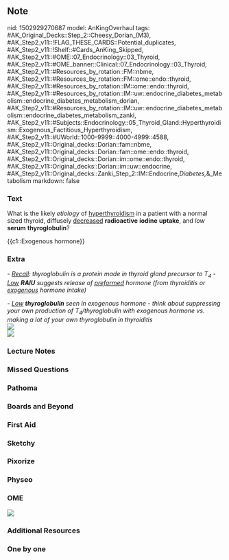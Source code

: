 ## Note
nid: 1502929270687
model: AnKingOverhaul
tags: #AK_Original_Decks::Step_2::Cheesy_Dorian_(M3), #AK_Step2_v11::!FLAG_THESE_CARDS::Potential_duplicates, #AK_Step2_v11::!Shelf::#Cards_AnKing_Skipped, #AK_Step2_v11::#OME::07_Endocrinology::03_Thyroid, #AK_Step2_v11::#OME_banner::Clinical::07_Endocrinology::03_Thyroid, #AK_Step2_v11::#Resources_by_rotation::FM::nbme, #AK_Step2_v11::#Resources_by_rotation::FM::ome::endo::thyroid, #AK_Step2_v11::#Resources_by_rotation::IM::ome::endo::thyroid, #AK_Step2_v11::#Resources_by_rotation::IM::uw::endocrine_diabetes_metabolism::endocrine_diabetes_metabolism_dorian, #AK_Step2_v11::#Resources_by_rotation::IM::uw::endocrine_diabetes_metabolism::endocrine_diabetes_metabolism_zanki, #AK_Step2_v11::#Subjects::Endocrinology::05_Thyroid_Gland::Hyperthyroidism::Exogenous_Factitious_Hyperthyroidism, #AK_Step2_v11::#UWorld::1000-9999::4000-4999::4588, #AK_Step2_v11::Original_decks::Dorian::fam::nbme, #AK_Step2_v11::Original_decks::Dorian::fam::ome::endo::thyroid, #AK_Step2_v11::Original_decks::Dorian::im::ome::endo::thyroid, #AK_Step2_v11::Original_decks::Dorian::im::uw::endocrine, #AK_Step2_v11::Original_decks::Zanki_Step_2::IM::Endocrine,_Diabetes,_&_Metabolism
markdown: false

### Text
What is the likely <i>etiology</i> of <u>hyperthyroidism</u> in a
patient with a normal sized thyroid, diffusely <u style=
"">decreased</u> <b>radioactive</b> <b>iodine</b> <b>uptake</b>,
and <i>low</i> <b>serum</b> <b>thyroglobulin</b>?
<div>
  <div>
    {{c1::Exogenous hormone}}
  </div>
</div>

### Extra
<i>- <u>Recall</u>: thyroglobulin is a protein made in thyroid
gland precursor to T<sub>4</sub></i> <i>- <u>Low</u> <b>RAIU</b>
suggests release of <u>preformed</u> hormone (from thyroiditis or
<u>exogenous</u> hormone intake)</i>
<div>
  <i>- <u>Low</u> <b>thyroglobulin</b> seen in exogenous hormone -
  think about suppressing your own production of
  T<sub>4</sub>/thyroglobulin with exogenous hormone vs. making a
  lot of your own thyroglobulin in thyroiditis</i>
</div>
<div>
  <div>
    <div>
      <i><img src="eval%20of%20hypt.png" class="resizer"></i>
    </div>
  </div>
</div>
<div>
  <i><img src="paste-4269193197256705.jpg" class="resizer"></i>
</div>

### Lecture Notes


### Missed Questions


### Pathoma


### Boards and Beyond


### First Aid


### Sketchy


### Pixorize


### Physeo


### OME
<div class="ome-widget">
  <a href=
  "https://onlinemeded.org/spa/endocrinology/thyroid/acquire?ref=anki">
  <img src="_OME_AnkiFlashcards_Lesson_1.png"></a>
</div>

### Additional Resources


### One by one

